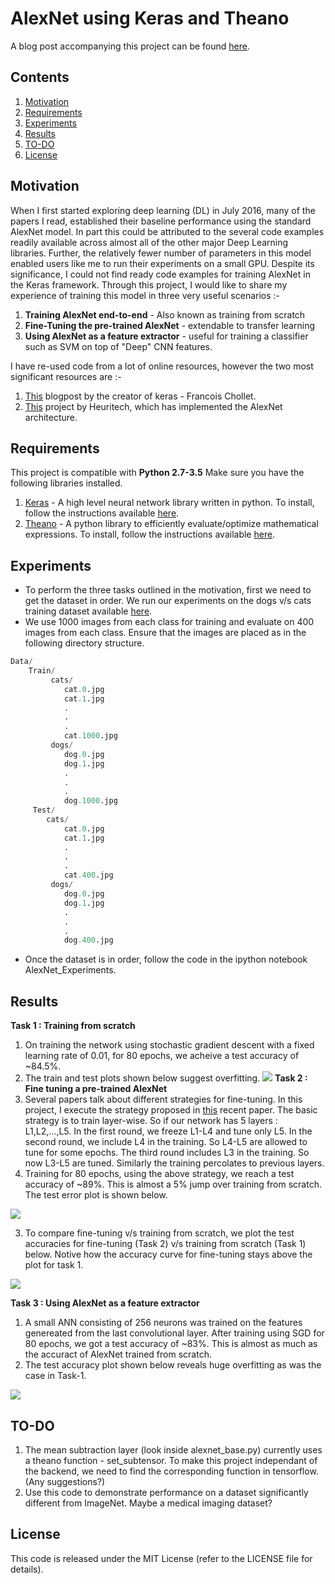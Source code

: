 # AlexNet using Keras and Theano
A blog post accompanying this project can be found [here](https://rahulduggal2608.wordpress.com/2017/04/02/alexnet-in-keras/).

## Contents
1. [Motivation](#Motivation)
2. [Requirements](#Requirements)
3. [Experiments](#Experiments)
4. [Results](#Results)
5. [TO-DO](#TO-DO)
8. [License](#license)

## Motivation
When I first started exploring deep learning (DL) in July 2016, many of the papers I read, established their baseline performance using the standard AlexNet model. In part this could be attributed to the several code examples readily available across almost all of the other major Deep Learning libraries. Further, the relatively fewer number of parameters in this model enabled users like me to run their experiments on a small GPU. Despite its significance, I could not find ready code examples for training AlexNet in the Keras framework. Through this project, I would like to share my experience of training this model in three very useful scenarios :-

1. **Training AlexNet end-to-end** - Also known as training from scratch
2. **Fine-Tuning the pre-trained AlexNet** - extendable to transfer learning
3. **Using AlexNet as a feature extractor** - useful for training a classifier such as SVM on top of "Deep" CNN features.

I have re-used code from a lot of online resources, however the two most significant resources are :-
1. [This](https://blog.keras.io/building-powerful-image-classification-models-using-very-little-data.html) blogpost by the creator of keras - Francois Chollet.
2. [This](https://github.com/heuritech/convnets-keras) project by Heuritech, which has implemented the AlexNet architecture.

## Requirements
This project is compatible with **Python 2.7-3.5**
Make sure you have the following libraries installed.
1. [Keras](https://keras.io) - A high level neural network library written in python. To install, follow the instructions available [here](https://keras.io/#installation).
2. [Theano](http://deeplearning.net/software/theano/introduction.html) - A python library to efficiently evaluate/optimize mathematical expressions. To install, follow the instructions available [here](http://deeplearning.net/software/theano/install.html).

## Experiments
- To perform the three tasks outlined in the motivation, first we need to get the dataset in order. We run our experiments on the dogs v/s cats training dataset available [here](https://www.kaggle.com/c/dogs-vs-cats/data).
- We use 1000 images from each class for training and evaluate on 400 images from each class. Ensure that the images are placed as in the following directory structure.
```python
Data/
    Train/
         cats/
            cat.0.jpg
            cat.1.jpg
            .
            .
            .
            cat.1000.jpg
         dogs/
            dog.0.jpg
            dog.1.jpg
            .
            .
            .
            dog.1000.jpg
     Test/
        cats/
            cat.0.jpg
            cat.1.jpg
            .
            .
            .
            cat.400.jpg
         dogs/
            dog.0.jpg
            dog.1.jpg
            .
            .
            .
            dog.400.jpg
```
- Once the dataset is in order, follow the code in the ipython notebook AlexNet_Experiments.

## Results
**Task 1 : Training from scratch**
1. On training the network using stochastic gradient descent with a fixed learning rate of 0.01, for 80 epochs, we acheive a test accuracy of ~84.5%.
2. The train and test plots shown below suggest overfitting.
![](Plots/accuracy_scratch.png)
**Task 2 : Fine tuning a pre-trained AlexNet**
1. Several papers talk about different strategies for fine-tuning. In this project, I execute the strategy proposed in [this](http://ieeexplore.ieee.org/abstract/document/7426826/) recent paper. The basic strategy is to train layer-wise. So if our network has 5 layers : L1,L2,...,L5. In the first round, we freeze L1-L4 and tune only L5. In the second round, we include L4 in the training. So L4-L5 are allowed to tune for some epochs. The third round includes L3 in the training. So now L3-L5 are tuned. Similarly the training percolates to previous layers. 
2. Training for 80 epochs, using the above strategy, we reach a test accuracy of ~89%. This is almost a 5% jump over training from scratch. The test error plot is shown below.

![](Plots/accuracy_finetune.png)

3. To compare fine-tuning v/s training from scratch, we plot the test accuracies for fine-tuning (Task 2) v/s training from scratch (Task 1) below. Notive how the accuracy curve for fine-tuning stays above the plot for task 1.

![](Plots/finetune_vs_scratch_accuracy1.png)

**Task 3 : Using AlexNet as a feature extractor**
1. A small ANN consisting of 256 neurons was trained on the features genereated from the last convolutional layer. After training using SGD for 80 epochs, we got a test accuracy of ~83%. This is almost as much as the accuract of AlexNet trained from scratch.
2. The test accuracy plot shown below reveals huge overfitting as was the case in Task-1.

![](Plots/feature_extraction_convpool_5_accuracy1.png)

## TO-DO
1. The mean subtraction layer (look inside alexnet_base.py) currently uses a theano function - set_subtensor. To make this project independant of the backend, we need to find the corresponding function in tensorflow. (Any suggestions?)
2. Use this code to demonstrate performance on a dataset significantly different from ImageNet. Maybe a medical imaging dataset?

## License
This code is released under the MIT License (refer to the LICENSE file for details).



